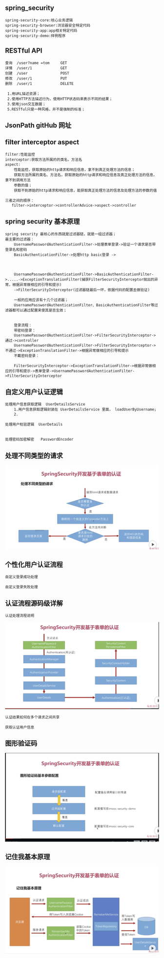 ## spring_security
    spring-security-core:核心业务逻辑
    spring-security-browser:浏览器安全特定代码
    spring-security-app:app相关特定代码
    spring-security-demo:样例程序
    
## RESTful API
    查询  /user?name =tom     GET
    详情  /user/1             GET
    创建  /user               POST
    修改  /user/1             PUT
    删除  /user/1             DELETE
    
     1.用URL描述资源；
     2.使用HTTP方法描述行为，使用HTTP状态码来表示不同的结果；
     3.使用json交互数据；
     5.RESTful只是一种风格，并不是强制的标准；
    
## JsonPath gitHub 网址
    
    
## filter interceptor aspect
    filter:性能监控
    interceptor:获取方法所属的的类名，方法名
    aspect:
        性能监控，获取原始的http请求和响应信息，拿不到真正处理方法的信息；
        获取方法所属的类名、方法名，获取原始的http请求和响应信息及真正处理方法的信息，拿不到调用方法
        参数的值；
        获取不到原始的http请求和响应信息，能获取真正处理方法的信息及处理方法的参数的值
        
    三者之间的顺序：
       filter->interceptor->controllerAdvice->aspect->controller
       
       
## spring security 基本原理
    spring security 最核心的东西就是过滤器链，就是一组过滤器；
    最主要的过滤器：
        UsernamePasswordAuthenticationFilter->处理表单登录->验证一个请求是否带登录名和密码
        BasicAuthenticationFilter->处理http basic登录 ->
        
        
        
        UsernamePasswordAuthenticationFilter->BasicAuthenticationFilter->.....->ExceptionTranslationFilter(捕获FilterSecurityInterceptor抛出的异常，根据异常做相应的引导和提示)
        ->FilterSecurityInterceptor(过滤器链最后一环，依据代码的配置去做验证)
        
        一般的应用应该有十几个过滤器；
        UsernamePasswordAuthenticationFilter、BasicAuthenticationFilter等过滤器都可以通过配置来使其是否生效；
        
        
        登录流程：
        带密码登录：
        UsernamePasswordAuthenticationFilter->FilterSecurityInterceptor->通过->controller
        UsernamePasswordAuthenticationFilter->FilterSecurityInterceptor->不通过->ExceptionTranslationFilter->根据异常做相应的引导和提示
        不戴密码登录：
        
        FilterSecurityInterceptor->ExceptionTranslationFilter->根据异常做相应的引导和提示->表单登录->UsernamePasswordAuthenticationFilter->FilterSecurityInterceptor
        
## 自定义用户认证逻辑
    
    处理用户信息获取逻辑  UserDetailsService
        1.用户信息获取逻辑封装在 UserDetailsService 里面， loadUserByUsername;
        2.
    
    处理用户校验逻辑  UserDetails
    
    
    处理密码加密解密   PasswordEncoder
    
    
    
## 处理不同类型的请求
   ![处理不同类型的请求](spring-security-browser/src/main/resources/picture/处理不同类型的请求.png)
   
   
## 个性化用户认证流程

    自定义登录成功处理
    
    自定义登录失败处理
    
## 认证流程源码级详解
    认证处理流程说明
   ![处理不同类型的请求](spring-security-browser/src/main/resources/picture/security认证流程.png)
    
    认证结果如何在多个请求之间共享
    
    获取认证用户信息
   
## 图形验证码
   ![图形验证码基本参数配置](spring-security-browser/src/main/resources/picture/图形验证码基本参数配置.png)


##  记住我基本原理
   ![图形验证码基本参数配置](spring-security-browser/src/main/resources/picture/记住我基本原理.png)
    